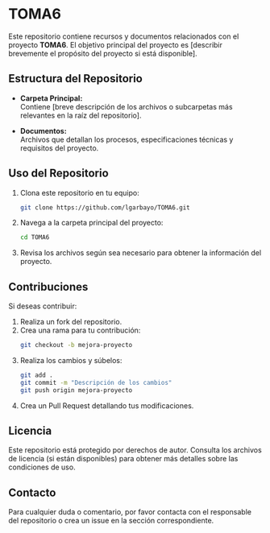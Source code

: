 # TOMA6

Este repositorio contiene recursos y documentos relacionados con el proyecto **TOMA6**. El objetivo principal del proyecto es [describir brevemente el propósito del proyecto si está disponible].

## Estructura del Repositorio

- **Carpeta Principal:**  
  Contiene [breve descripción de los archivos o subcarpetas más relevantes en la raíz del repositorio].

- **Documentos:**  
  Archivos que detallan los procesos, especificaciones técnicas y requisitos del proyecto.

## Uso del Repositorio

1. Clona este repositorio en tu equipo:
   ```bash
   git clone https://github.com/lgarbayo/TOMA6.git
   ```

2. Navega a la carpeta principal del proyecto:
   ```bash
   cd TOMA6
   ```

3. Revisa los archivos según sea necesario para obtener la información del proyecto.

## Contribuciones

Si deseas contribuir:

1. Realiza un fork del repositorio.
2. Crea una rama para tu contribución:
   ```bash
   git checkout -b mejora-proyecto
   ```
3. Realiza los cambios y súbelos:
   ```bash
   git add .
   git commit -m "Descripción de los cambios"
   git push origin mejora-proyecto
   ```
4. Crea un Pull Request detallando tus modificaciones.

## Licencia

Este repositorio está protegido por derechos de autor. Consulta los archivos de licencia (si están disponibles) para obtener más detalles sobre las condiciones de uso.

## Contacto

Para cualquier duda o comentario, por favor contacta con el responsable del repositorio o crea un issue en la sección correspondiente.
